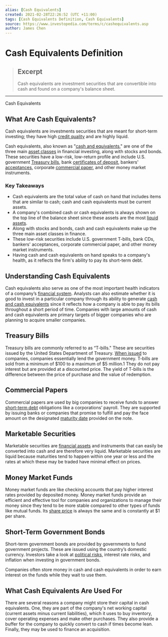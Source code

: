 ```yaml
---
alias: [Cash Equivalents]
created: 2021-02-28T22:26:52 (UTC +11:00)
tags: [Cash Equivalents Definition, Cash Equivalents]
source: https://www.investopedia.com/terms/c/cashequivalents.asp
author: James Chen
---
```


# Cash Equivalents Definition

> ## Excerpt
> Cash equivalents are investment securities that are convertible into cash and found on a company's balance sheet.

---

Cash Equivalents
## What Are Cash Equivalents?

Cash equivalents are investments securities that are meant for short-term investing; they have high [credit quality](https://www.investopedia.com/terms/c/creditquality.asp) and are highly liquid.

Cash equivalents, also known as "[cash and equivalents](https://www.investopedia.com/terms/c/cashandcashequivalents.asp)," are one of the three main [asset classes](https://www.investopedia.com/terms/a/assetclasses.asp) in financial investing, along with stocks and bonds. These securities have a low-risk, low-return profile and include U.S. government [Treasury bills](https://www.investopedia.com/terms/t/treasurybill.asp), bank [certificates of deposit](https://www.investopedia.com/terms/c/certificateofdeposit.asp), bankers' [acceptances](https://www.investopedia.com/terms/a/acceptance.asp), corporate [commercial paper](https://www.investopedia.com/terms/c/commercialpaper.asp), and other money market instruments.

### Key Takeaways

-   Cash equivalents are the total value of cash on hand that includes items that are similar to cash; cash and cash equivalents must be current assets.
-   A company's combined cash or cash equivalents is always shown on the top line of the balance sheet since these assets are the most [liquid assets](https://www.investopedia.com/terms/l/liquidasset.asp).
-   Along with stocks and bonds, cash and cash equivalents make up the three main asset classes in finance.
-   These low-risk securities include U.S. government T-bills, bank CDs, bankers' acceptances, corporate commercial paper, and other money market instruments.
-   Having cash and cash equivalents on hand speaks to a company's health, as it reflects the firm's ability to pay its short-term debt.

## Understanding Cash Equivalents

Cash equivalents also serve as one of the most important health indicators of a company’s [financial system](https://www.investopedia.com/terms/f/financial-system.asp). Analysts can also estimate whether it is good to invest in a particular company through its ability to generate [cash and cash equivalents](https://www.investopedia.com/terms/c/cashandcashequivalents.asp) since it reflects how a company is able to pay its bills throughout a short period of time. Companies with large amounts of cash and cash equivalents are primary targets of bigger companies who are planning to acquire smaller companies.

## Treasury Bills

Treasury bills are commonly referred to as “T-bills." These are securities issued by the United States Department of Treasury. [When issued](https://www.investopedia.com/terms/w/wi.asp) to companies, companies essentially lend the government money. T-bills are sold from a minimum of $100 to a maximum of $5 million.1 They do not pay interest but are provided at a discounted price. The yield of T-bills is the difference between the price of purchase and the value of redemption.

## Commercial Papers

Commercial papers are used by big companies to receive funds to answer [short-term debt](https://www.investopedia.com/terms/s/shorttermdebt.asp) obligations like a corporations’ payroll. They are supported by issuing banks or companies that promise to fulfill and pay the face amount on the designated [maturity date](https://www.investopedia.com/terms/m/maturitydate.asp) provided on the note.

## Marketable Securities

Marketable securities are [financial assets](https://www.investopedia.com/terms/f/financialasset.asp) and instruments that can easily be converted into cash and are therefore very liquid. Marketable securities are liquid because maturities tend to happen within one year or less and the rates at which these may be traded have minimal effect on prices.

## Money Market Funds

Money market funds are like checking accounts that pay higher interest rates provided by deposited money. Money market funds provide an efficient and effective tool for companies and organizations to manage their money since they tend to be more stable compared to other types of funds like mutual funds. Its [share price](https://www.investopedia.com/ask/answers/061615/how-companys-share-price-determined.asp) is always the same and is constantly at $1 per share.

## Short-Term Government Bonds

Short-term government bonds are provided by governments to fund government projects. These are issued using the country’s domestic currency. Investors take a look at [political risks](https://www.investopedia.com/terms/p/politicalrisk.asp), interest rate risks, and inflation when investing in government bonds.

Companies often store money in cash and cash equivalents in order to earn interest on the funds while they wait to use them. 

## What Cash Equivalents Are Used For

There are several reasons a company might store their capital in cash equivalents. One, they are part of the company's net working capital (current assets minus current liabilities), which it uses to buy inventory, cover operating expenses and make other purchases. They also provide a buffer for the company to quickly convert to cash if times become lean. Finally, they may be used to finance an acquisition.
